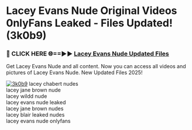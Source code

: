 # Lacey Evans Nude Original Videos 0nlyFans Leaked - Files Updated! (3k0b9)

<h3>🔴 CLICK HERE 🌐==►► <a href="https://tinyurl.com/yc6ubb5a" rel="nofollow">Lacey Evans Nude Updated Files</a></h3>

Get Lacey Evans Nude and all content. Now you can access all videos and pictures of Lacey Evans Nude. New Updated Files 2025!

[![3k0b9](https://i.imgur.com/7eu0CRL.gif)](https://tinyurl.com/yc6ubb5a)
lacey chabert nudes<br>
lacey jane brown nude<br>
lacey wildd nude<br>
lacey evans nude leaked<br>
lacey jane brown nudes<br>
lacey blair leaked nudes<br>
lacey evans nude onlyfans